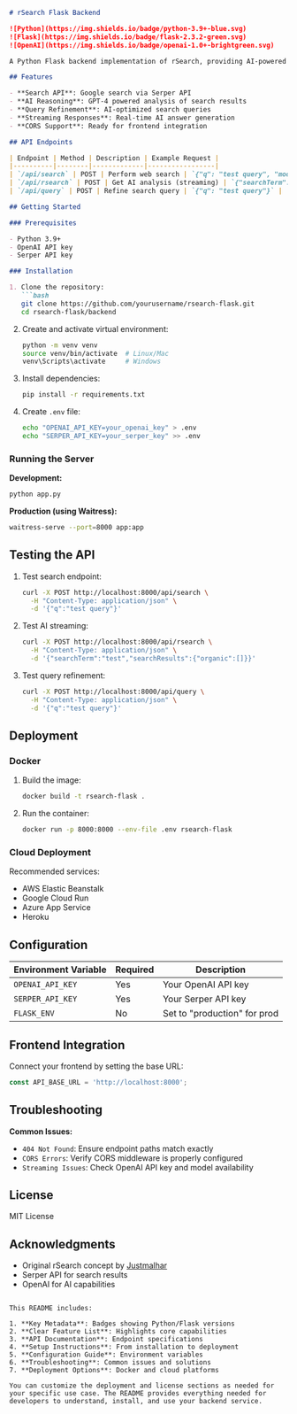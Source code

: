 
```markdown
# rSearch Flask Backend

![Python](https://img.shields.io/badge/python-3.9+-blue.svg)
![Flask](https://img.shields.io/badge/flask-2.3.2-green.svg)
![OpenAI](https://img.shields.io/badge/openai-1.0+-brightgreen.svg)

A Python Flask backend implementation of rSearch, providing AI-powered search capabilities with Serper API and OpenAI integration.

## Features

- **Search API**: Google search via Serper API
- **AI Reasoning**: GPT-4 powered analysis of search results
- **Query Refinement**: AI-optimized search queries
- **Streaming Responses**: Real-time AI answer generation
- **CORS Support**: Ready for frontend integration

## API Endpoints

| Endpoint | Method | Description | Example Request |
|----------|--------|-------------|-----------------|
| `/api/search` | POST | Perform web search | `{"q": "test query", "mode": "web"}` |
| `/api/rsearch` | POST | Get AI analysis (streaming) | `{"searchTerm": "test", "searchResults": {...}}` |
| `/api/query` | POST | Refine search query | `{"q": "test query"}` |

## Getting Started

### Prerequisites

- Python 3.9+
- OpenAI API key
- Serper API key

### Installation

1. Clone the repository:
   ```bash
   git clone https://github.com/yourusername/rsearch-flask.git
   cd rsearch-flask/backend
   ```

2. Create and activate virtual environment:
   ```bash
   python -m venv venv
   source venv/bin/activate  # Linux/Mac
   venv\Scripts\activate     # Windows
   ```

3. Install dependencies:
   ```bash
   pip install -r requirements.txt
   ```

4. Create `.env` file:
   ```bash
   echo "OPENAI_API_KEY=your_openai_key" > .env
   echo "SERPER_API_KEY=your_serper_key" >> .env
   ```

### Running the Server

**Development:**
```bash
python app.py
```

**Production (using Waitress):**
```bash
waitress-serve --port=8000 app:app
```

## Testing the API

1. Test search endpoint:
   ```bash
   curl -X POST http://localhost:8000/api/search \
     -H "Content-Type: application/json" \
     -d '{"q":"test query"}'
   ```

2. Test AI streaming:
   ```bash
   curl -X POST http://localhost:8000/api/rsearch \
     -H "Content-Type: application/json" \
     -d '{"searchTerm":"test","searchResults":{"organic":[]}}'
   ```

3. Test query refinement:
   ```bash
   curl -X POST http://localhost:8000/api/query \
     -H "Content-Type: application/json" \
     -d '{"q":"test query"}'
   ```

## Deployment

### Docker

1. Build the image:
   ```bash
   docker build -t rsearch-flask .
   ```

2. Run the container:
   ```bash
   docker run -p 8000:8000 --env-file .env rsearch-flask
   ```

### Cloud Deployment

Recommended services:
- AWS Elastic Beanstalk
- Google Cloud Run
- Azure App Service
- Heroku

## Configuration

| Environment Variable | Required | Description |
|----------------------|----------|-------------|
| `OPENAI_API_KEY` | Yes | Your OpenAI API key |
| `SERPER_API_KEY` | Yes | Your Serper API key |
| `FLASK_ENV` | No | Set to "production" for prod |

## Frontend Integration

Connect your frontend by setting the base URL:
```javascript
const API_BASE_URL = 'http://localhost:8000';
```

## Troubleshooting

**Common Issues:**
- `404 Not Found`: Ensure endpoint paths match exactly
- `CORS Errors`: Verify CORS middleware is properly configured
- `Streaming Issues`: Check OpenAI API key and model availability

## License

MIT License

## Acknowledgments

- Original rSearch concept by [Justmalhar](https://github.com/Justmalhar/rsearch)
- Serper API for search results
- OpenAI for AI capabilities
```

This README includes:

1. **Key Metadata**: Badges showing Python/Flask versions
2. **Clear Feature List**: Highlights core capabilities
3. **API Documentation**: Endpoint specifications
4. **Setup Instructions**: From installation to deployment
5. **Configuration Guide**: Environment variables
6. **Troubleshooting**: Common issues and solutions
7. **Deployment Options**: Docker and cloud platforms

You can customize the deployment and license sections as needed for your specific use case. The README provides everything needed for developers to understand, install, and use your backend service.